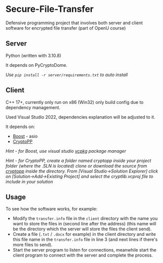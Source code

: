 # Secure-File-Transfer
Defensive programming project that involves both server and client software for encrypted file transfer (part of OpenU course)  
  
## Server  
  
Python (written with 3.10.8)  
  
It depends on PyCryptoDome.  
  
_Use ```pip install -r server/requirements.txt``` to auto install_   
  
## Client  
  
C++ 17+, currently only run on x86 (Win32) only build config due to dependency management.  
  
Used Visual Studio 2022, dependencies explanation will be adjusted to it.  
  
It depends on:  
- [Boost](https://www.boost.org/) - asio  
- [CryptoPP](https://github.com/weidai11/cryptopp)
  
*Hint - for Boost, use visual studio [vcpkg](https://vcpkg.io/en/getting-started.html) package manager*  
  
*Hint - for CryptoPP, create a folder named cryptopp inside your project folder (where the .SLN is located) clone or download the source from [cryptopp](https://github.com/weidai11/cryptopp/tree/34a34967ac560c1801bf3845dbac3ac63c1d4c05) inside the directory. From [Visual Studio->Solution Explorer] click on [Solution->Add->Existing Project] and select the cryptlib.vcproj file to include in your solution*  

## Usage  
To see how the software works, for example:  
- Modify the ```transfer.info``` file in the ```client``` directory with the name you want to store the files in (second line after the address) (this name will be the directory which the server will store the files the client send).  
- Create a file (```.txt``` / ```.docx``` for example) in the client directory and write this file name in the ```transfer.info``` file in line 3 (and next lines if there's more files to send).  
- Start the server program to listen for connections, meanwhile start the client program to connect with the server and complete the process.

